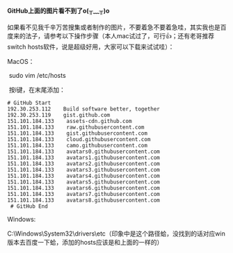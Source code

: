 #### GitHub上面的图片看不到了o(╥﹏╥)o

如果看不见我千辛万苦搜集或者制作的图片，不要着急不要着急哇，其实我也是百度来的法子，请参考以下操作步骤（本人mac试过了，可行👍；还有老哥推荐switch hosts软件，说是超级好用，大家可以下载来试试哇）：

MacOS：

​	sudo vim /etc/hosts

​	按i键，在末尾添加：

```text
# GitHub Start 
192.30.253.112    Build software better, together 
192.30.253.119    gist.github.com
151.101.184.133    assets-cdn.github.com
151.101.184.133    raw.githubusercontent.com
151.101.184.133    gist.githubusercontent.com
151.101.184.133    cloud.githubusercontent.com
151.101.184.133    camo.githubusercontent.com
151.101.184.133    avatars0.githubusercontent.com
151.101.184.133    avatars1.githubusercontent.com
151.101.184.133    avatars2.githubusercontent.com
151.101.184.133    avatars3.githubusercontent.com
151.101.184.133    avatars4.githubusercontent.com
151.101.184.133    avatars5.githubusercontent.com
151.101.184.133    avatars6.githubusercontent.com
151.101.184.133    avatars7.githubusercontent.com
151.101.184.133    avatars8.githubusercontent.com
 # GitHub End
```

Windows:

​	C:\Windows\System32\drivers\etc（印象中是这个路径蛤，没找到的话对应win版本去百度一下蛤，添加的hosts应该是和上面的一样的）